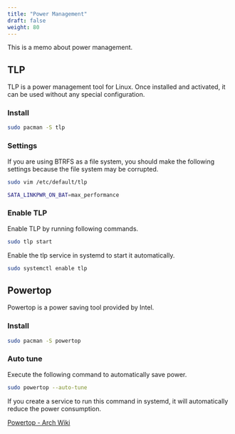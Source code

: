 ```yaml
---
title: "Power Management"
draft: false
weight: 80
---
```

This is a memo about power management.

## TLP

TLP is a power management tool for Linux. Once installed and activated, it can be used without any special configuration.

### **Install**

```sh
sudo pacman -S tlp
```

### **Settings**

If you are using BTRFS as a file system, you should make the following settings because the file system may be corrupted.

```sh
sudo vim /etc/default/tlp
```

```sh
SATA_LINKPWR_ON_BAT=max_performance
```

### **Enable TLP**

Enable TLP by running following commands.

```sh
sudo tlp start
```

Enable the tlp service in systemd to start it automatically.

```sh
sudo systemctl enable tlp
```

## Powertop

Powertop is a power saving tool provided by Intel.

### **Install**

```sh
sudo pacman -S powertop
```

### **Auto tune**

Execute the following command to automatically save power.

```sh
sudo powertop --auto-tune
```

If you create a service to run this command in systemd, it will automatically reduce the power consumption.

[Powertop - Arch Wiki](https://wiki.archlinux.jp/index.php/Powertop)
